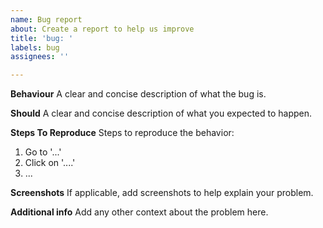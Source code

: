 ```yaml
---
name: Bug report
about: Create a report to help us improve
title: 'bug: '
labels: bug
assignees: ''

---
```


**Behaviour**
A clear and concise description of what the bug is.

**Should**
A clear and concise description of what you expected to happen.

**Steps To Reproduce**
Steps to reproduce the behavior:
1. Go to '...'
1. Click on '....'
1. ...

**Screenshots**
If applicable, add screenshots to help explain your problem.

**Additional info**
Add any other context about the problem here.
